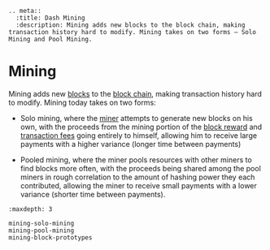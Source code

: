 ```{eval-rst}
.. meta::
  :title: Dash Mining
  :description: Mining adds new blocks to the block chain, making transaction history hard to modify. Mining takes on two forms – Solo Mining and Pool Mining. 
```

# Mining

Mining adds new [blocks](../resources/glossary.md#block) to the [block chain](../resources/glossary.md#block-chain), making transaction history hard to modify.  Mining today takes on two forms:

* Solo mining, where the [miner](../resources/glossary.md#miner) attempts to generate new blocks on his own, with the proceeds from the mining portion of the [block reward](../resources/glossary.md#block-reward) and [transaction fees](../resources/glossary.md#transaction-fee) going entirely to himself, allowing him to receive large payments with a higher variance (longer time between payments)

* Pooled mining, where the miner pools resources with other miners to find blocks more often, with the proceeds being shared among the pool miners in rough correlation to the amount of hashing power they each contributed, allowing the miner to receive small payments with a lower variance (shorter time between payments).

```{toctree}
:maxdepth: 3

mining-solo-mining
mining-pool-mining
mining-block-prototypes
```
